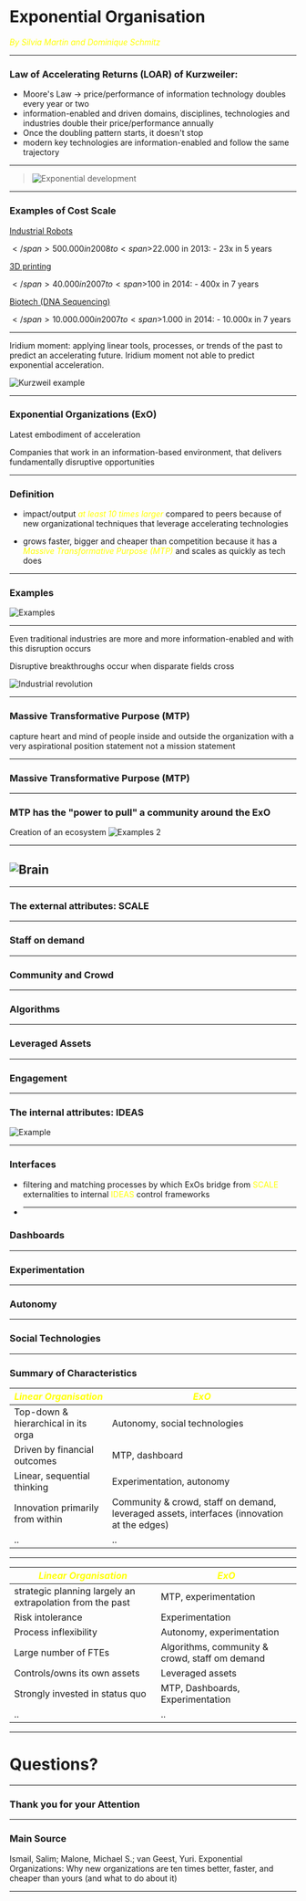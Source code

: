 # Exponential Organisation

<span style="color:yellow">_By Silvia Martin and Dominique Schmitz_</span>

---

### Law of Accelerating Returns (LOAR) of Kurzweiler:

- Moore's Law -> price/performance of information technology doubles every year or two
- information-enabled and driven domains, disciplines, technologies and industries double their price/performance annually
- Once the doubling pattern starts, it doesn't stop
- modern key technologies are information-enabled and follow the same trajectory

---

> ![Exponential development](IMG_0777.jpg)

---

### Examples of Cost Scale

<u>Industrial Robots</u>

<span>$</span>500.000 in 2008 to <span>$</span>22.000 in 2013: - 23x in 5 years

<u>3D printing</u>

<span>$</span>40.000 in 2007 to <span>$</span>100 in 2014: - 400x in 7 years

<u>Biotech (DNA Sequencing)</u>

<span>$</span>10.000.000 in 2007 to <span>$</span>1.000 in 2014: - 10.000x in 7 years

---

Iridium moment: applying linear tools, processes, or trends of the past to predict an accelerating future. Iridium moment not able to predict exponential acceleration.

![Kurzweil example](Kurzweil.png)

---

### Exponential Organizations (ExO)

Latest embodiment of acceleration

Companies that work in an information-based environment, that delivers fundamentally disruptive opportunities

---

### Definition

- impact/output <span style="color:yellow">_at least 10 times larger_</span> compared to peers because of new organizational techniques that leverage accelerating technologies

- grows faster, bigger and cheaper than competition because it has a <span style="color:yellow">_Massive Transformative Purpose (MTP)_</span> and scales as quickly as tech does

---

### Examples

![Examples](MicrosoftTeams-image2.jpg)

---

Even traditional industries are more and more information-enabled and with this disruption occurs

Disruptive breakthroughs occur when disparate fields cross

![Industrial revolution](Industrialrevolution.png)

---

### Massive Transformative Purpose (MTP)

capture heart and mind of people inside and outside the organization with a very aspirational position statement
not a mission statement

---

### Massive Transformative Purpose (MTP)

---

### MTP has the "power to pull" a community around the ExO

Creation of an ecosystem
![Examples 2 ](IMG_077723.jpg)

---

## ![Brain](IMG_0772.jpg)

---

### The external attributes: SCALE

---

### Staff on demand

---

### Community and Crowd

---

### Algorithms

---

### Leveraged Assets

---

### Engagement

---

### The internal attributes: IDEAS

![Example](MicrosoftTeams-image.png)

---

### Interfaces

- filtering and matching processes by which ExOs bridge from <span style="color:yellow">SCALE</span> externalities to internal <span style="color:yellow">IDEAS</span> control frameworks
- ***

### Dashboards

---

### Experimentation

---

### Autonomy

---

### Social Technologies

---

### Summary of Characteristics

| <span style="color:yellow">_Linear Organisation_</span> | <span style="color:yellow">_ExO_</span>                                                    |
| ------------------------------------------------------- | ------------------------------------------------------------------------------------------ |
| Top-down & hierarchical in its orga                     | Autonomy, social technologies                                                              |
| Driven by financial outcomes                            | MTP, dashboard                                                                             |
| Linear, sequential thinking                             | Experimentation, autonomy                                                                  |
| Innovation primarily from within                        | Community & crowd, staff on demand, leveraged assets, interfaces (innovation at the edges) |
| ..                                                      | ..                                                                                         |

---

| <span style="color:yellow">_Linear Organisation_</span>   | <span style="color:yellow">_ExO_</span>        |
| --------------------------------------------------------- | ---------------------------------------------- |
| strategic planning largely an extrapolation from the past | MTP, experimentation                           |
| Risk intolerance                                          | Experimentation                                |
| Process inflexibility                                     | Autonomy, experimentation                      |
| Large number of FTEs                                      | Algorithms, community & crowd, staff om demand |
| Controls/owns its own assets                              | Leveraged assets                               |
| Strongly invested in status quo                           | MTP, Dashboards, Experimentation               |
| ..                                                        | ..                                             |

---

# Questions?

---

### Thank you for your Attention

---

### Main Source

Ismail, Salim; Malone, Michael S.; van Geest, Yuri. Exponential Organizations: Why new organizations are ten times better, faster, and cheaper than yours (and what to do about it)

---
